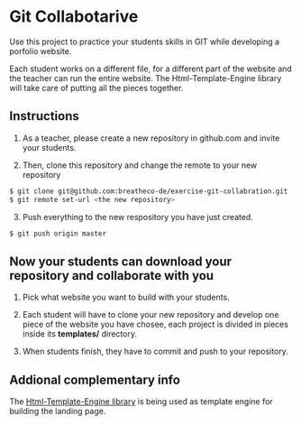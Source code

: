# Git Collabotarive

Use this project to practice your students skills in GIT while developing a porfolio website.

Each student works on a different file, for a different part of the website and the teacher can run the entire website. The Html-Template-Engine library will take care of putting all the pieces together.

## Instructions

1. As a teacher, please create a new repository in github.com and invite your students.

2. Then, clone this repository and change the remote to your new repository
```sh
$ git clone git@github.com:breatheco-de/exercise-git-collabration.git
$ git remote set-url <the new repository>
```
3. Push everything to the new respository you have just created.
```sh
$ git push origin master
```

## Now your students can download your repository and collaborate with you

1. Pick what website you want to build with your students.

2. Each student will have to clone your new repository and develop one piece of the website you have chosee, each project is divided in pieces inside its **templates/** directory.

3. When students finish, they have to commit and push to your repository.


## Addional complementary info

The [Html-Template-Engine library](https://github.com/alesanchezr/html-template-engine) is being used as template engine for building the landing page.


